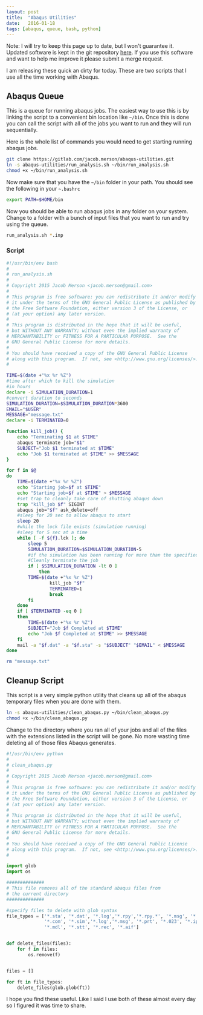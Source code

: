 ```yaml
---
layout: post
title:  "Abaqus Utilities"
date:   2016-01-18
tags: [abaqus, queue, bash, python]
---
```

Note: I will try to keep this page up to date, but I won't guarantee it. Updated software is kept in the git repository [here](https://gitlab.com/jacob.merson/abaqus-utilities). If you use this software and want to help me improve it please submit a merge request.

I am releasing these quick an dirty for today. These are two scripts that I use all the time working with Abaqus.
## Abaqus Queue
This is a queue for running abaqus jobs. The easiest way to use this is by linking the script to a convenient bin location like `~/bin`. Once this is done you can call the script with all of the jobs you want to run and they will run sequentially.

Here is the whole list of commands you would need to get starting running abaqus jobs.

```bash
git clone https://gitlab.com/jacob.merson/abaqus-utilities.git
ln -s abaqus-utilities/run_analysis.sh ~/bin/run_analysis.sh
chmod +x ~/bin/run_analysis.sh
```


Now make sure that you have the `~/bin` folder in your path. You should see the following in your `~.bashrc`

```bash
export PATH=$HOME/bin
```

Now you should be able to run abaqus jobs in any folder on your system. Change to a folder with a bunch of input files that you want to run and try using the queue.

```bash
run_analysis.sh *.inp
```

### Script

```bash
#!/usr/bin/env bash
#
# run_analysis.sh
# 
# Copyright 2015 Jacob Merson <jacob.merson@gmail.com> 
# 
# This program is free software: you can redistribute it and/or modify
# it under the terms of the GNU General Public License as published by
# the Free Software Foundation, either version 3 of the License, or
# (at your option) any later version.
# 
# This program is distributed in the hope that it will be useful,
# but WITHOUT ANY WARRANTY; without even the implied warranty of
# MERCHANTABILITY or FITNESS FOR A PARTICULAR PURPOSE.  See the
# GNU General Public License for more details.
# 
# You should have received a copy of the GNU General Public License
# along with this program.  If not, see <http://www.gnu.org/licenses/>.
#

TIME=$(date +"%x %r %Z")
#time after which to kill the simulation
#in hours
declare -i SIMULATION_DURATION=1
#convert duration to seconds
SIMULATION_DURATION=$SIMULATION_DURATION*3600
EMAIL="$USER"
MESSAGE="message.txt"
declare -i TERMINATED=0

function kill_job() {
    echo "Terminating $1 at $TIME"
    abaqus terminate job="$1"
    SUBJECT="Job $1 terminated at $TIME"
    echo "Job $1 terminated at $TIME" >> $MESSAGE
}

for f in $@
do
    TIME=$(date +"%x %r %Z")
    echo "Starting job=$f at $TIME"
    echo "Starting job=$f at $TIME" > $MESSAGE
    #set trap to cleanly take care of shutting abaqus down
    trap "kill_job $f" SIGINT
    abaqus job="$f" ask_delete=off
    #sleep for 20 sec to allow abaqus to start
    sleep 20
    #while the lock file exists (simulation running)
    #sleep for 5 sec at a time
    while [ -f ${f}.lck ]; do
        sleep 5
        SIMULATION_DURATION=$SIMULATION_DURATION-5
        #if the simulation has been running for more than the specified time
        #Cleanly terminate the job
        if [ $SIMULATION_DURATION -lt 0 ]
            then
        TIME=$(date +"%x %r %Z")
                kill_job "$f"
                TERMINATED=1
                break
        fi
    done
    if [ $TERMINATED -eq 0 ]
    then
        TIME=$(date +"%x %r %Z")
        SUBJECT="Job $f Completed at $TIME"
        echo "Job $f Completed at $TIME" >> $MESSAGE
    fi
    mail -a "$f.dat" -a "$f.sta" -s "$SUBJECT" "$EMAIL" < $MESSAGE
done

rm "message.txt"
```

## Cleanup Script

This script is a very simple python utility that cleans up all of the abaqus temporary files when you are done with them.

```bash
ln -s abaqus-utilities/clean_abaqus.py ~/bin/clean_abaqus.py
chmod +x ~/bin/clean_abaqus.py
```

Change to the directory where you ran all of your jobs and all of the files with the extensions listed in the script will be gone. No more wasting time deleting all of those files Abaqus generates.

```python
#!/usr/bin/env python
#
# clean_abaqus.py
# 
# Copyright 2015 Jacob Merson <jacob.merson@gmail.com> 
# 
# This program is free software: you can redistribute it and/or modify
# it under the terms of the GNU General Public License as published by
# the Free Software Foundation, either version 3 of the License, or
# (at your option) any later version.
# 
# This program is distributed in the hope that it will be useful,
# but WITHOUT ANY WARRANTY; without even the implied warranty of
# MERCHANTABILITY or FITNESS FOR A PARTICULAR PURPOSE.  See the
# GNU General Public License for more details.
# 
# You should have received a copy of the GNU General Public License
# along with this program.  If not, see <http://www.gnu.org/licenses/>.
#

import glob
import os

##############
# This file removes all of the standard abaqus files from
# the current directory
##############

#specify files to delete with glob syntax
file_types = ['*.sta', '*.dat', '*.log','*.rpy','*.rpy.*', '*.msg', '*.dat',
              '*.com', '*.sim','*.log','*.msg', '*.prt', '*.023', '*.ipm',
              '*.mdl', '*.stt', '*.rec', '*.aif']


def delete_files(files):
    for f in files:
        os.remove(f)


files = []

for ft in file_types:
    delete_files(glob.glob(ft))
```

I hope you find these useful. Like I said I use both of these almost every day so I figured it was time to share.
